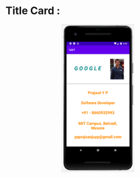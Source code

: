 # Title Card :

<p  align="center">
  <img width="200" src="https://github.com/Prajwal-YP/imageCache/blob/main/lab1.png" alt="Title Card">
</p>
